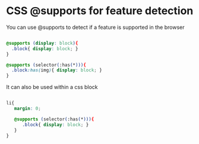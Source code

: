 # CSS @supports for feature detection

You can use @supports to detect if a feature is supported in the browser

```css

@supports (display: block){
  .block{ display: block; }
}

@supports (selector(:has(*))){
  .block:has(img){ display: block; }
}


```

It can also be used within a css block

```css

li{
   margin: 0;

   @supports (selector(:has(*))){
      .block{ display: block; }
   }
}

```
